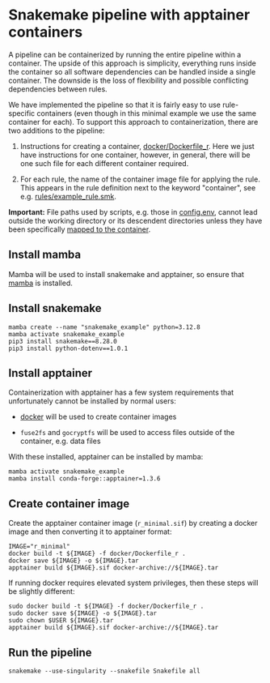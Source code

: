 # Snakemake pipeline with apptainer containers

A pipeline can be containerized by running the entire pipeline within a
container.  The upside of this approach is simplicity, everything runs inside
the container so all software dependencies can be handled inside a single container.
The downside is the loss of flexibility
and possible conflicting dependencies between rules.

We have implemented the pipeline so that it is fairly easy to
use rule-specific containers (even though in this minimal example we
use the same container for each). To support this approach to containerization,
there are two additions to the pipeline:

1. Instructions for creating a container,
   [docker/Dockerfile_r](docker/Dockerfile_r).
   Here we just have instructions for one container, however, in general,
   there will be one such file for each different container required.

2. For each rule, the name of the container image file for applying the rule.
   This appears in the rule definition next to the keyword "container",
   see e.g. [rules/example_rule.smk](rules/example_rule.smk).

**Important:** File paths used by scripts, e.g. those in
[config.env](config.env), cannot lead outside the working directory
or its descendent directories unless they have been specifically
[mapped to the container](https://apptainer.org/docs/user/main/bind_paths_and_mounts.html).

## Install mamba

Mamba will be used to install snakemake and apptainer,
so ensure that [mamba](readme-install-mamba.md) is installed.

## Install snakemake

```
mamba create --name "snakemake_example" python=3.12.8
mamba activate snakemake_example
pip3 install snakemake==8.28.0
pip3 install python-dotenv==1.0.1
```

## Install apptainer

Containerization with apptainer has a few system requirements
that unfortunately cannot be installed by normal users:

* [docker](https://www.docker.com) will be used
  to create container images

* `fuse2fs` and `gocryptfs` will be used to access files
  outside of the container, e.g. data files

With these installed, apptainer can be installed by mamba:

```
mamba activate snakemake_example
mamba install conda-forge::apptainer=1.3.6
```

## Create container image

Create the apptainer container image (`r_minimal.sif`)
by creating a docker image and then converting
it to apptainer format:

```
IMAGE="r_minimal"
docker build -t ${IMAGE} -f docker/Dockerfile_r .
docker save ${IMAGE} -o ${IMAGE}.tar
apptainer build ${IMAGE}.sif docker-archive://${IMAGE}.tar
```

If running docker requires elevated system privileges, then
these steps will be slightly different:

```
sudo docker build -t ${IMAGE} -f docker/Dockerfile_r .
sudo docker save ${IMAGE} -o ${IMAGE}.tar
sudo chown $USER ${IMAGE}.tar
apptainer build ${IMAGE}.sif docker-archive://${IMAGE}.tar
```

## Run the pipeline 

```
snakemake --use-singularity --snakefile Snakefile all
```

